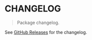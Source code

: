 # CHANGELOG

> Package changelog.

See [GitHub Releases](https://github.com/stdlib-js/assert-is-same-complex64/releases) for the changelog.
